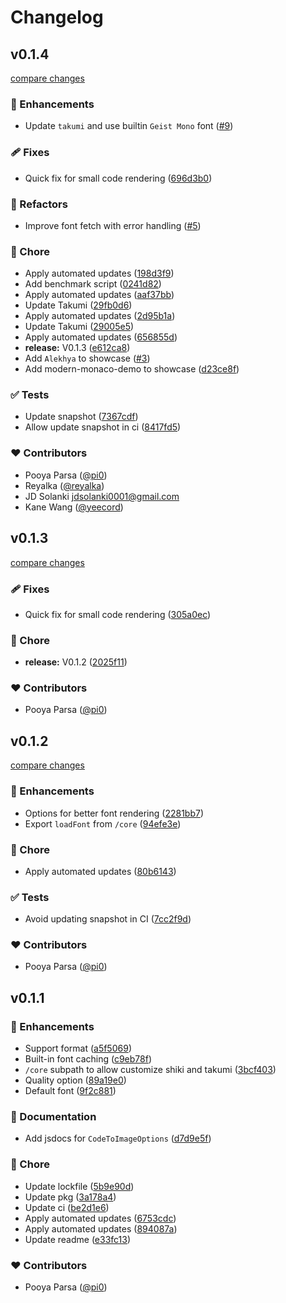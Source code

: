 # Changelog

## v0.1.4

[compare changes](https://github.com/pi0/shiki-image/compare/v0.1.3...v0.1.4)

### 🚀 Enhancements

- Update `takumi` and use builtin `Geist Mono` font ([#9](https://github.com/pi0/shiki-image/pull/9))

### 🩹 Fixes

- Quick fix for small code rendering ([696d3b0](https://github.com/pi0/shiki-image/commit/696d3b0))

### 💅 Refactors

- Improve font fetch with error handling ([#5](https://github.com/pi0/shiki-image/pull/5))

### 🏡 Chore

- Apply automated updates ([198d3f9](https://github.com/pi0/shiki-image/commit/198d3f9))
- Add benchmark script ([0241d82](https://github.com/pi0/shiki-image/commit/0241d82))
- Apply automated updates ([aaf37bb](https://github.com/pi0/shiki-image/commit/aaf37bb))
- Update Takumi ([29fb0d6](https://github.com/pi0/shiki-image/commit/29fb0d6))
- Apply automated updates ([2d95b1a](https://github.com/pi0/shiki-image/commit/2d95b1a))
- Update Takumi ([29005e5](https://github.com/pi0/shiki-image/commit/29005e5))
- Apply automated updates ([656855d](https://github.com/pi0/shiki-image/commit/656855d))
- **release:** V0.1.3 ([e612ca8](https://github.com/pi0/shiki-image/commit/e612ca8))
- Add `Alekhya` to showcase ([#3](https://github.com/pi0/shiki-image/pull/3))
- Add modern-monaco-demo to showcase ([d23ce8f](https://github.com/pi0/shiki-image/commit/d23ce8f))

### ✅ Tests

- Update snapshot ([7367cdf](https://github.com/pi0/shiki-image/commit/7367cdf))
- Allow update snapshot in ci ([8417fd5](https://github.com/pi0/shiki-image/commit/8417fd5))

### ❤️ Contributors

- Pooya Parsa ([@pi0](https://github.com/pi0))
- Reyalka ([@reyalka](https://github.com/reyalka))
- JD Solanki <jdsolanki0001@gmail.com>
- Kane Wang ([@yeecord](https://github.com/yeecord))

## v0.1.3

[compare changes](https://github.com/pi0/shiki-image/compare/v0.1.2...v0.1.3)

### 🩹 Fixes

- Quick fix for small code rendering ([305a0ec](https://github.com/pi0/shiki-image/commit/305a0ec))

### 🏡 Chore

- **release:** V0.1.2 ([2025f11](https://github.com/pi0/shiki-image/commit/2025f11))

### ❤️ Contributors

- Pooya Parsa ([@pi0](https://github.com/pi0))

## v0.1.2

[compare changes](https://github.com/pi0/shiki-image/compare/v0.1.1...v0.1.2)

### 🚀 Enhancements

- Options for better font rendering ([2281bb7](https://github.com/pi0/shiki-image/commit/2281bb7))
- Export `loadFont` from `/core` ([94efe3e](https://github.com/pi0/shiki-image/commit/94efe3e))

### 🏡 Chore

- Apply automated updates ([80b6143](https://github.com/pi0/shiki-image/commit/80b6143))

### ✅ Tests

- Avoid updating snapshot in CI ([7cc2f9d](https://github.com/pi0/shiki-image/commit/7cc2f9d))

### ❤️ Contributors

- Pooya Parsa ([@pi0](https://github.com/pi0))

## v0.1.1

### 🚀 Enhancements

- Support format ([a5f5069](https://github.com/pi0/shiki-image/commit/a5f5069))
- Built-in font caching ([c9eb78f](https://github.com/pi0/shiki-image/commit/c9eb78f))
- `/core` subpath to allow customize shiki and takumi ([3bcf403](https://github.com/pi0/shiki-image/commit/3bcf403))
- Quality option ([89a19e0](https://github.com/pi0/shiki-image/commit/89a19e0))
- Default font ([9f2c881](https://github.com/pi0/shiki-image/commit/9f2c881))

### 📖 Documentation

- Add jsdocs for `CodeToImageOptions` ([d7d9e5f](https://github.com/pi0/shiki-image/commit/d7d9e5f))

### 🏡 Chore

- Update lockfile ([5b9e90d](https://github.com/pi0/shiki-image/commit/5b9e90d))
- Update pkg ([3a178a4](https://github.com/pi0/shiki-image/commit/3a178a4))
- Update ci ([be2d1e6](https://github.com/pi0/shiki-image/commit/be2d1e6))
- Apply automated updates ([6753cdc](https://github.com/pi0/shiki-image/commit/6753cdc))
- Apply automated updates ([894087a](https://github.com/pi0/shiki-image/commit/894087a))
- Update readme ([e33fc13](https://github.com/pi0/shiki-image/commit/e33fc13))

### ❤️ Contributors

- Pooya Parsa ([@pi0](https://github.com/pi0))
